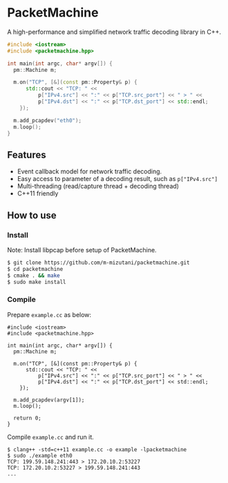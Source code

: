PacketMachine
=====================

A high-performance and simplified network traffic decoding library in C++.


```cpp
#include <iostream>
#include <packetmachine.hpp>

int main(int argc, char* argv[]) {
  pm::Machine m;

  m.on("TCP", [&](const pm::Property& p) {
      std::cout << "TCP: " <<
          p["IPv4.src"] << ":" << p["TCP.src_port"] << " > " <<
          p["IPv4.dst"] << ":" << p["TCP.dst_port"] << std::endl;
    });

  m.add_pcapdev("eth0");
  m.loop();
}
```

Features
------------

* Event callback model for network traffic decoding.
* Easy access to parameter of a decoding result, such as `p["IPv4.src"]`
* Multi-threading (read/capture thread + decoding thread)
* C++11 friendly

How to use
------------

### Install

Note: Install libpcap before setup of PacketMachine.

```sh
$ git clone https://github.com/m-mizutani/packetmachine.git
$ cd packetmachine
$ cmake . && make
$ sudo make install
```

### Compile

Prepare `example.cc` as below:

```
#include <iostream>
#include <packetmachine.hpp>

int main(int argc, char* argv[]) {
  pm::Machine m;

  m.on("TCP", [&](const pm::Property& p) {
      std::cout << "TCP: " <<
          p["IPv4.src"] << ":" << p["TCP.src_port"] << " > " <<
          p["IPv4.dst"] << ":" << p["TCP.dst_port"] << std::endl;
    });

  m.add_pcapdev(argv[1]);
  m.loop();

  return 0;
}
```

Compile `example.cc` and run it.

```
$ clang++ -std=c++11 example.cc -o example -lpacketmachine
$ sudo ./example eth0
TCP: 199.59.148.241:443 > 172.20.10.2:53227
TCP: 172.20.10.2:53227 > 199.59.148.241:443
...
```
